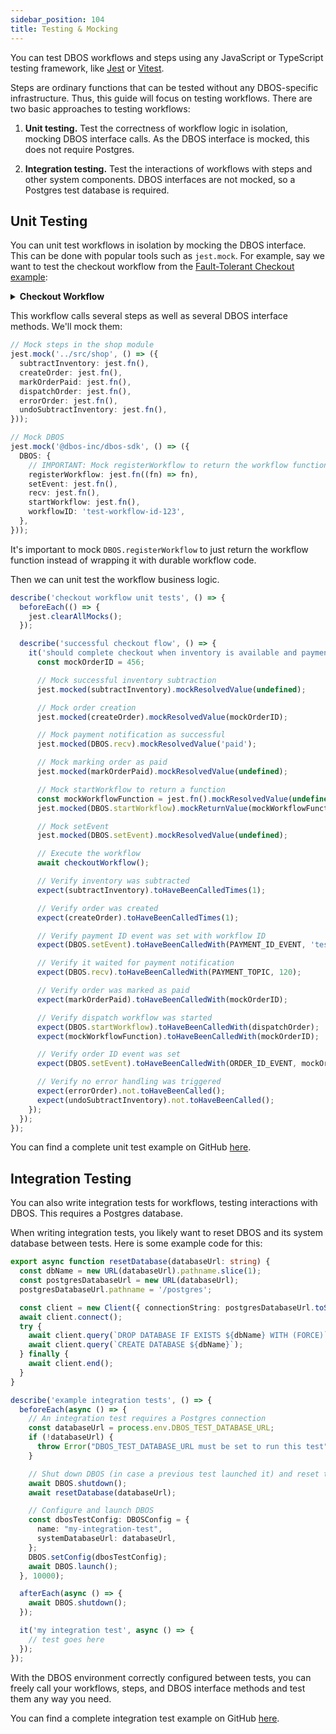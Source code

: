 ```yaml
---
sidebar_position: 104
title: Testing & Mocking
---
```


You can test DBOS workflows and steps using any JavaScript or TypeScript testing framework, like [Jest](https://jestjs.io/) or [Vitest](https://vitest.dev/).

Steps are ordinary functions that can be tested without any DBOS-specific infrastructure.
Thus, this guide will focus on testing workflows.
There are two basic approaches to testing workflows:

1. **Unit testing.** Test the correctness of workflow logic in isolation, mocking DBOS interface calls. As the DBOS interface is mocked, this does not require Postgres.

2. **Integration testing.** Test the interactions of workflows with steps and other system components. DBOS interfaces are not mocked, so a Postgres test database is required.

## Unit Testing

You can unit test workflows in isolation by mocking the DBOS interface.
This can be done with popular tools such as `jest.mock`.
For example, say we want to test the checkout workflow from the [Fault-Tolerant Checkout example](../examples/checkout-tutorial.md):

<details>
<summary><strong>Checkout Workflow</strong></summary>

```ts
export const checkoutWorkflow = DBOS.registerWorkflow(
  async () => {
    // Attempt to reserve inventory, failing if no inventory remains
    try {
      await subtractInventory();
    } catch (error) {
      console.error(`Failed to update inventory: ${(error as Error).message}`);
      await DBOS.setEvent(PAYMENT_ID_EVENT, null);
      return;
    }

    // Create a new order
    const orderID = await createOrder();

    // Send a unique payment ID to the checkout endpoint so it can
    // redirect the customer to the payments page
    await DBOS.setEvent(PAYMENT_ID_EVENT, DBOS.workflowID);
    const notification = await DBOS.recv<string>(PAYMENT_TOPIC, 120);

    // If payment succeeded, mark the order as paid and start the order dispatch workflow.
    // Otherwise, return reserved inventory and cancel the order.
    if (notification && notification === 'paid') {
      console.info(`Payment successful!`);
      await markOrderPaid(orderID);
      await DBOS.startWorkflow(dispatchOrder)(orderID);
    } else {
      console.warn(`Payment failed...`);
      await errorOrder(orderID);
      await undoSubtractInventory();
    }

    // Finally, send the order ID to the payment endpoint so it can redirect
    // the customer to the order status page.
    await DBOS.setEvent(ORDER_ID_EVENT, orderID);
  },
  { name: 'checkoutWorkflow' },
);
```
</details>

This workflow calls several steps as well as several DBOS interface methods.
We'll mock them:

```ts
// Mock steps in the shop module
jest.mock('../src/shop', () => ({
  subtractInventory: jest.fn(),
  createOrder: jest.fn(),
  markOrderPaid: jest.fn(),
  dispatchOrder: jest.fn(),
  errorOrder: jest.fn(),
  undoSubtractInventory: jest.fn(),
}));

// Mock DBOS
jest.mock('@dbos-inc/dbos-sdk', () => ({
  DBOS: {
    // IMPORTANT: Mock registerWorkflow to return the workflow function
    registerWorkflow: jest.fn((fn) => fn),
    setEvent: jest.fn(),
    recv: jest.fn(),
    startWorkflow: jest.fn(),
    workflowID: 'test-workflow-id-123',
  },
}));
```

It's important to mock `DBOS.registerWorkflow` to just return the workflow function instead of wrapping it with durable workflow code.

Then we can unit test the workflow business logic.

```ts
describe('checkout workflow unit tests', () => {
  beforeEach(() => {
    jest.clearAllMocks();
  });

  describe('successful checkout flow', () => {
    it('should complete checkout when inventory is available and payment succeeds', async () => {
      const mockOrderID = 456;

      // Mock successful inventory subtraction
      jest.mocked(subtractInventory).mockResolvedValue(undefined);

      // Mock order creation
      jest.mocked(createOrder).mockResolvedValue(mockOrderID);

      // Mock payment notification as successful
      jest.mocked(DBOS.recv).mockResolvedValue('paid');

      // Mock marking order as paid
      jest.mocked(markOrderPaid).mockResolvedValue(undefined);

      // Mock startWorkflow to return a function
      const mockWorkflowFunction = jest.fn().mockResolvedValue(undefined);
      jest.mocked(DBOS.startWorkflow).mockReturnValue(mockWorkflowFunction);

      // Mock setEvent
      jest.mocked(DBOS.setEvent).mockResolvedValue(undefined);

      // Execute the workflow
      await checkoutWorkflow();

      // Verify inventory was subtracted
      expect(subtractInventory).toHaveBeenCalledTimes(1);

      // Verify order was created
      expect(createOrder).toHaveBeenCalledTimes(1);

      // Verify payment ID event was set with workflow ID
      expect(DBOS.setEvent).toHaveBeenCalledWith(PAYMENT_ID_EVENT, 'test-workflow-id-123');

      // Verify it waited for payment notification
      expect(DBOS.recv).toHaveBeenCalledWith(PAYMENT_TOPIC, 120);

      // Verify order was marked as paid
      expect(markOrderPaid).toHaveBeenCalledWith(mockOrderID);

      // Verify dispatch workflow was started
      expect(DBOS.startWorkflow).toHaveBeenCalledWith(dispatchOrder);
      expect(mockWorkflowFunction).toHaveBeenCalledWith(mockOrderID);

      // Verify order ID event was set
      expect(DBOS.setEvent).toHaveBeenCalledWith(ORDER_ID_EVENT, mockOrderID);

      // Verify no error handling was triggered
      expect(errorOrder).not.toHaveBeenCalled();
      expect(undoSubtractInventory).not.toHaveBeenCalled();
    });
  });
});
```

You can find a complete unit test example on GitHub [here](https://github.com/dbos-inc/dbos-demo-apps/tree/main/typescript/widget-store).

## Integration Testing

You can also write integration tests for workflows, testing interactions with DBOS.
This requires a Postgres database.

When writing integration tests, you likely want to reset DBOS and its system database between tests.
Here is some example code for this:

```ts
export async function resetDatabase(databaseUrl: string) {
  const dbName = new URL(databaseUrl).pathname.slice(1);
  const postgresDatabaseUrl = new URL(databaseUrl);
  postgresDatabaseUrl.pathname = '/postgres';

  const client = new Client({ connectionString: postgresDatabaseUrl.toString() });
  await client.connect();
  try {
    await client.query(`DROP DATABASE IF EXISTS ${dbName} WITH (FORCE)`);
    await client.query(`CREATE DATABASE ${dbName}`);
  } finally {
    await client.end();
  }
}

describe('example integration tests', () => {
  beforeEach(async () => {
    // An integration test requires a Postgres connection
    const databaseUrl = process.env.DBOS_TEST_DATABASE_URL;
    if (!databaseUrl) {
      throw Error("DBOS_TEST_DATABASE_URL must be set to run this test")
    }

    // Shut down DBOS (in case a previous test launched it) and reset the database.
    await DBOS.shutdown();
    await resetDatabase(databaseUrl);

    // Configure and launch DBOS
    const dbosTestConfig: DBOSConfig = {
      name: "my-integration-test",
      systemDatabaseUrl: databaseUrl,
    };
    DBOS.setConfig(dbosTestConfig);
    await DBOS.launch();
  }, 10000);

  afterEach(async () => {
    await DBOS.shutdown();
  });

  it('my integration test', async () => {
    // test goes here
  });
});
```

With the DBOS environment correctly configured between tests, you can freely call your workflows, steps, and DBOS interface methods and test them any way you need.

You can find a complete integration test example on GitHub [here](https://github.com/dbos-inc/dbos-demo-apps/tree/main/typescript/widget-store).